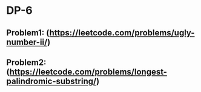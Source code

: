 # DP-6

## Problem1: (https://leetcode.com/problems/ugly-number-ii/)

## Problem2: (https://leetcode.com/problems/longest-palindromic-substring/)
